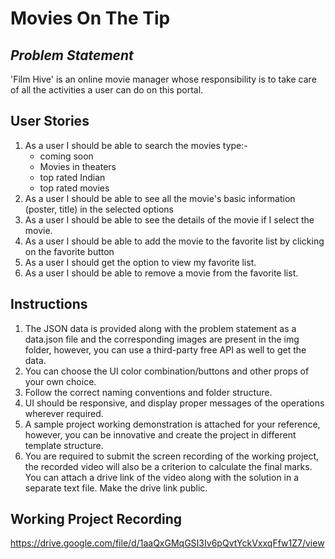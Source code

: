 # Movies On The Tip

## _Problem Statement_

'Film Hive' is an online movie manager whose responsibility is to take care of all the activities a user can do on this portal.

## User Stories

1. As a user I should be able to search the movies type:-
   - coming soon
   - Movies in theaters
   - top rated Indian
   - top rated movies
2. As a user I should be able to see all the movie's basic information (poster, title) in the selected options
3. As a user I should be able to see the details of the movie if I select the movie.
4. As a user I should be able to add the movie to the favorite list by clicking on the favorite button
5. As a user I should get the option to view my favorite list.
6. As a user I should be able to remove a movie from the favorite list.

## Instructions

1. The JSON data is provided along with the problem statement as a data.json file and the corresponding images are present in the img folder, however, you can use a third-party free API as well to get the data.
2. You can choose the UI color combination/buttons and other props of your own choice.
3. Follow the correct naming conventions and folder structure.
4. UI should be responsive, and display proper messages of the operations wherever required.
5. A sample project working demonstration is attached for your reference, however, you can be innovative and create the project in different template structure.
6. You are required to submit the screen recording of the working project, the recorded video will also be a criterion to calculate the final marks. You can attach a drive link of the video along with the solution in a separate text file. Make the drive link public.

## Working Project Recording

https://drive.google.com/file/d/1aaQxGMqGSI3Iv6pQvtYckVxxqFfw1Z7/view
